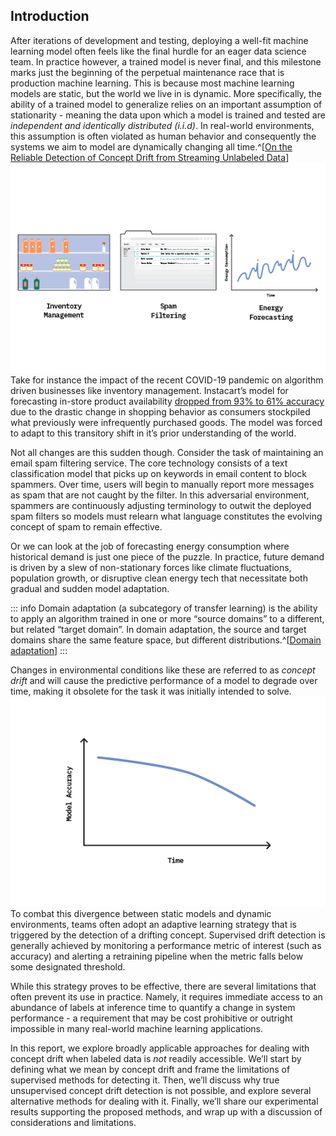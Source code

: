 ## Introduction

After iterations of development and testing, deploying a well-fit machine learning model often feels like the final hurdle for an eager data science team. In practice however, a trained model is never final, and this milestone marks just the beginning of the perpetual maintenance race that is production machine learning. This is because most machine learning models are static, but the world we live in is dynamic. More specifically, the ability of a trained model to generalize relies on an important assumption of stationarity - meaning the data upon which a model is trained and tested are *independent and identically distributed (i.i.d)*. In real-world environments, this assumption is often violated as human behavior and consequently the systems we aim to model are dynamically changing all time.^[[On the Reliable Detection of Concept Drift from Streaming Unlabeled Data](https://arxiv.org/pdf/1704.00023.pdf)]
![Figure 1: Examples of machine learning tasks where the effects of concept drift are prominent](figures/ff22-01.png)
Take for instance the impact of the recent COVID-19 pandemic on algorithm driven businesses like inventory management. Instacart’s model for forecasting in-store product availability [dropped from 93% to 61% accuracy](https://fortune.com/2020/06/09/instacart-coronavirus-artificial-intelligence/) due to the drastic change in shopping behavior as consumers stockpiled what previously were infrequently purchased goods. The model was forced to adapt to this transitory shift in it’s prior understanding of the world.

Not all changes are this sudden though. Consider the task of maintaining an email spam filtering service. The core technology consists of a text classification model that picks up on keywords in email content to block spammers. Over time, users will begin to manually report more messages as spam that are not caught by the filter. In this adversarial environment, spammers are continuously adjusting terminology to outwit the deployed spam filters so models must relearn what language constitutes the evolving concept of spam to remain effective.

Or we can look at the job of forecasting energy consumption where historical demand is just one piece of the puzzle. In practice, future demand is driven by a slew of non-stationary forces like climate fluctuations, population growth, or disruptive clean energy tech that necessitate both gradual and sudden model adaptation.

::: info
Domain adaptation (a subcategory of transfer learning) is the ability to apply an algorithm trained in one or more “source domains” to a different, but related “target domain”. In domain adaptation, the source and target domains share the same feature space, but different distributions.^[[Domain adaptation](https://en.wikipedia.org/wiki/Domain_adaptation)]
:::

Changes in environmental conditions like these are referred to as _concept drift_ and will cause the predictive performance of a model to degrade over time, making it obsolete for the task it was initially intended to solve.
![Figure 2: Production model performance will decay over time without adapting to drifting concepts](figures/ff22-02.png)
To combat this divergence between static models and dynamic environments, teams often adopt an adaptive learning strategy that is triggered by the detection of a drifting concept. Supervised drift detection is generally achieved by monitoring a performance metric of interest (such as accuracy) and alerting a retraining pipeline when the metric falls below some designated threshold.

While this strategy proves to be effective, there are several limitations that often prevent its use in practice. Namely, it requires immediate access to an abundance of labels at inference time to quantify a change in system performance - a requirement that may be cost prohibitive or outright impossible in many real-world machine learning applications.

In this report, we explore broadly applicable approaches for dealing with concept drift when labeled data is _not_ readily accessible. We’ll start by defining what we mean by concept drift and frame the limitations of supervised methods for detecting it. Then, we’ll discuss why true unsupervised concept drift detection is not possible, and explore several alternative methods for dealing with it. Finally, we’ll share our experimental results supporting the proposed methods, and wrap up with a discussion of considerations and limitations.